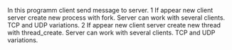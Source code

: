 In this programm client send message to server. 
1 If appear new client server create new process with fork. Server can work with several clients. TCP and UDP variations.
2 If appear new client server create new thread with thread_create. Server can work with several clients. TCP and UDP variations.
